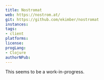 ```yaml
---
title: Nostromat
web: https://nostrom.at/
git: https://github.com/ekimber/nostromat
instances:
tags:
- client
platforms:
license:
progLang:
- Clojure
authorNPub:  
---
```


This seems to be a work-in-progress.